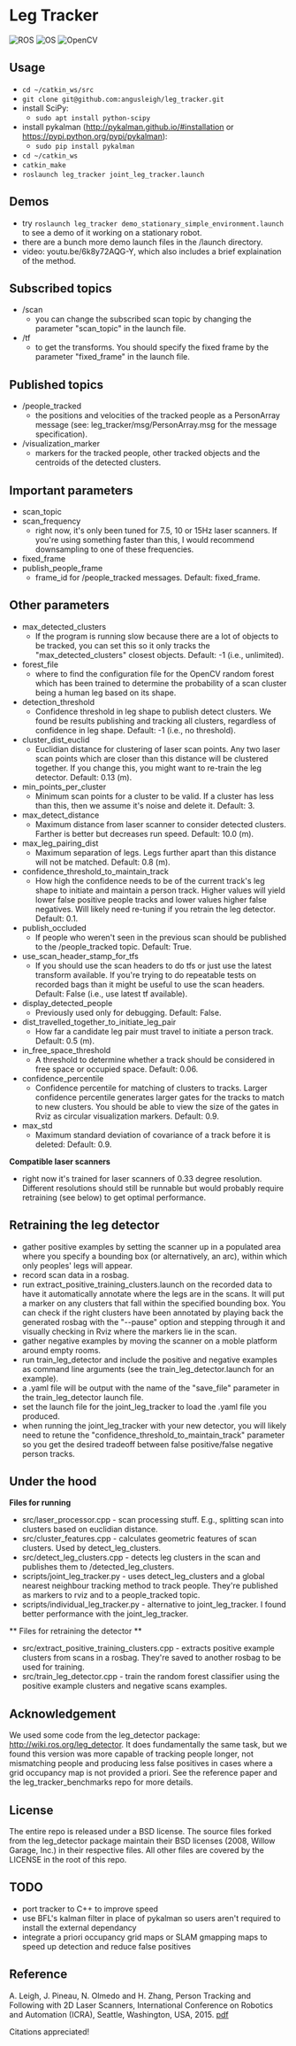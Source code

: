 Leg Tracker
===========
![ROS](https://img.shields.io/badge/ROS-Noetic-brightgreen.svg)  ![OS](https://img.shields.io/badge/OS-Ubuntu%2020.04-orange.svg ) ![OpenCV](https://img.shields.io/badge/OpenCV-4.2-blue.svg)


Usage
-------------------
- `cd ~/catkin_ws/src`
- `git clone git@github.com:angusleigh/leg_tracker.git`
- install SciPy:
    - `sudo apt install python-scipy`
- install pykalman (http://pykalman.github.io/#installation or https://pypi.python.org/pypi/pykalman):
    - `sudo pip install pykalman`
- `cd ~/catkin_ws`    
- `catkin_make`
- `roslaunch leg_tracker joint_leg_tracker.launch`


Demos
-------------------
- try `roslaunch leg_tracker demo_stationary_simple_environment.launch` to see a demo of it working on a stationary robot.
- there are a bunch more demo launch files in the /launch directory.
- video: youtu.be/6k8y72AQG-Y, which also includes a brief explaination of the method.


Subscribed topics
-------------------
- /scan
    - you can change the subscribed scan topic by changing the parameter "scan_topic" in the launch file.
- /tf
    - to get the transforms. You should specify the fixed frame by the parameter "fixed_frame" in the launch file.


Published topics
-------------------
- /people_tracked
    - the positions and velocities of the tracked people as a PersonArray message (see: leg_tracker/msg/PersonArray.msg for the message specification).
- /visualization_marker
    - markers for the tracked people, other tracked objects and the centroids of the detected clusters.


Important parameters
-------------------
- scan_topic
- scan_frequency
    - right now, it's only been tuned for 7.5, 10 or 15Hz laser scanners. If you're using something faster than this, I would recommend downsampling to one of these frequencies.
- fixed_frame
- publish_people_frame
    - frame_id for /people_tracked messages. Default: fixed_frame.

Other parameters
-------------------
- max_detected_clusters
    - If the program is running slow because there are a lot of objects to be tracked, you can set this so it only tracks the "max_detected_clusters" closest objects. Default: -1 (i.e., unlimited).
- forest_file
    - where to find the configuration file for the OpenCV random forest which has been trained to determine the probability of a scan cluster being a human leg based on its shape.
- detection_threshold
    - Confidence threshold in leg shape to publish detect clusters. We found be results publishing and tracking all clusters, regardless of confidence in leg shape. Default: -1 (i.e., no threshold).
- cluster_dist_euclid
    - Euclidian distance for clustering of laser scan points. Any two laser scan points which are closer than this distance will be clustered together. If you change this, you might want to re-train the leg detector. Default: 0.13 (m).
- min_points_per_cluster
    - Minimum scan points for a cluster to be valid. If a cluster has less than this, then we assume it's noise and delete it. Default: 3.
- max_detect_distance
    - Maximum distance from laser scanner to consider detected clusters. Farther is better but decreases run speed. Default: 10.0 (m).
- max_leg_pairing_dist
    - Maximum separation of legs. Legs further apart than this distance will not be matched. Default: 0.8 (m).
- confidence_threshold_to_maintain_track
    - How high the confidence needs to be of the current track's leg shape to initiate and maintain a person track. Higher values will yield lower false positive people tracks and lower values higher false negatives. Will likely need re-tuning if you retrain the leg detector. Default: 0.1.
- publish_occluded
    - If people who weren't seen in the previous scan should be published to the /people_tracked topic. Default: True.
- use_scan_header_stamp_for_tfs
    - If you should use the scan headers to do tfs or just use the latest transform available. If you're trying to do repeatable tests on recorded bags than it might be useful to use the scan headers. Default: False (i.e., use latest tf available).
- display_detected_people
    - Previously used only for debugging.  Default: False.
- dist_travelled_together_to_initiate_leg_pair
    - How far a candidate leg pair must travel to initiate a person track. Default: 0.5 (m).
- in_free_space_threshold
    - A threshold to determine whether a track should be considered in free space or occupied space. Default: 0.06.
- confidence_percentile
    - Confidence percentile for matching of clusters to tracks. Larger confidence percentile generates larger gates for the tracks to match to new clusters. You should be able to view the size of the gates in Rviz as circular visualization markers. Default: 0.9.
- max_std
    - Maximum standard deviation of covariance of a track before it is deleted: Default: 0.9.


**Compatible laser scanners**

- right now it's trained for laser scanners of 0.33 degree resolution. Different resolutions should still be runnable but would probably require retraining (see below) to get optimal performance.


Retraining the leg detector
-------------------
- gather positive examples by setting the scanner up in a populated area where you specify a bounding box (or alternatively, an arc), within which only peoples' legs will appear.
- record scan data in a rosbag.
- run extract_positive_training_clusters.launch on the recorded data to have it automatically annotate where the legs are in the scans. It will put a marker on any clusters that fall within the specified bounding box. You can check if the right clusters have been annotated by playing back the generated rosbag with the "--pause" option and stepping through it and visually checking in Rviz where the markers lie in the scan.
- gather negative examples by moving the scanner on a moble platform around empty rooms.
- run train_leg_detector and include the positive and negative examples as command line arguments (see the train_leg_detector.launch for an example).
- a .yaml file will be output with the name of the "save_file" parameter in the train_leg_detector launch file.
- set the launch file for the joint_leg_tracker to load the .yaml file you produced.
- when running the joint_leg_tracker with your new detector, you will likely need to retune the "confidence_threshold_to_maintain_track" parameter so you get the desired tradeoff between false positive/false negative person tracks.


Under the hood
-------------------
**Files for running**

- src/laser_processor.cpp - scan processing stuff. E.g., splitting scan into clusters based on euclidian distance.
- src/cluster_features.cpp - calculates geometric features of scan clusters. Used by detect_leg_clusters.
- src/detect_leg_clusters.cpp - detects leg clusters in the scan and publishes them to /detected_leg_clusters.
- scripts/joint_leg_tracker.py - uses detect_leg_clusters and a global nearest neighbour tracking method to track people. They're published as markers to rviz and to a people_tracked topic.
- scripts/individual_leg_tracker.py - alternative to joint_leg_tracker. I found better performance with the joint_leg_tracker.


** Files for retraining the detector **

- src/extract_positive_training_clusters.cpp - extracts positive example clusters from scans in a rosbag. They're saved to another rosbag to be used for training.
- src/train_leg_detector.cpp - train the random forest classifier using the positive example clusters and negative scans examples.


Acknowledgement
-------------------
We used some code from the leg_detector package: http://wiki.ros.org/leg_detector.
It does fundamentally the same task, but we found this version was more capable of tracking people longer, not mismatching people and producing less false positives in cases where a grid occupancy map is not provided a priori. See the reference paper and the leg_tracker_benchmarks repo for more details.


License
-------------------
The entire repo is released under a BSD license. The source files forked from the leg_detector package maintain their BSD licenses (2008, Willow Garage, Inc.) in their respective files. All other files are covered by the LICENSE in the root of this repo.


TODO
-------------------
- port tracker to C++ to improve speed
- use BFL's kalman filter in place of pykalman so users aren't required to install the external dependancy
- integrate a priori occupancy grid maps or SLAM gmapping maps to speed up detection and reduce false positives


Reference
-------------------
A. Leigh, J. Pineau, N. Olmedo and H. Zhang, Person Tracking and Following with 2D Laser Scanners, International Conference on Robotics and Automation (ICRA), Seattle, Washington, USA, 2015. [pdf](https://www.cs.mcgill.ca/~aleigh1/ICRA_2015.pdf)

Citations appreciated!

